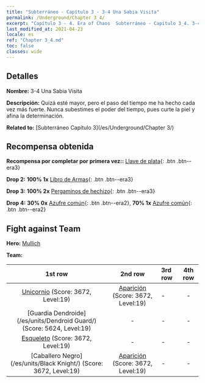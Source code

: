 ```yaml
---
title: "Subterráneo - Capítulo 3 - 3-4 Una Sabia Visita"
permalink: /Underground/Chapter 3_4/
excerpt: "Capítulo 3 - 4. Era of Chaos  Subterráneo - Capítulo 3_4. 3-4 Una Sabia Visita"
last_modified_at: 2021-04-23
locale: es
ref: "Chapter 3_4.md"
toc: false
classes: wide
---
```


## Detalles

 **Nombre:** 3-4 Una Sabia Visita

 **Descripción:** Quizá esté mayor, pero el paso del tiempo me ha hecho cada vez más fuerte. Nunca subestimes el poder del tiempo, pues curte la piel y afina la determinación.

 **Related to:** [Subterráneo Capítulo 3](/es/Underground/Chapter 3/)

## Recompensa obtenida

 **Recompensa por completar por primera vez::** [Llave de plata](/ItemsES/con_693/){: .btn .btn--era3}

 **Drop 2:** **100% 1x** [Libro de Armas](/ItemsES/mat_18/){: .btn .btn--era3}

 **Drop 3:** **100% 2x** [Pergaminos de hechizo](/ItemsES/con_694/){: .btn .btn--era3}

 **Drop 4:** **30% 0x** [Azufre común](/ItemsES/mat_9/){: .btn .btn--era2}, **70% 1x** [Azufre común](/ItemsES/mat_9/){: .btn .btn--era2}


## Fight against Team
 **Hero:** [Mullich](/es/heroes/Mullich/)

 **Team:**


  | 1st row | 2nd row | 3rd row | 4th row |
  |:----:|:----:|:----|:----:|
  | [Unicornio](/es/units/Unicorn/) (Score: 3672, Level:19)  | [Aparición](/es/units/Wight/) (Score: 3672, Level:19)  | - | - |
  | [Guardia Dendroide](/es/units/Dendroid Guard/) (Score: 5624, Level:19)  | - | - | - |
  | [Esqueleto](/es/units/Skeleton/) (Score: 3672, Level:19)  | - | - | - |
  | [Caballero Negro](/es/units/Black Knight/) (Score: 3672, Level:19)  | [Aparición](/es/units/Wight/) (Score: 3672, Level:19)  | - | - |


